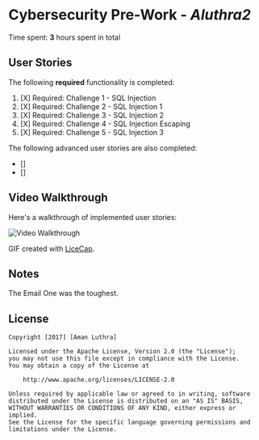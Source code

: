 # Cybersecurity Pre-Work - *Aluthra2*

Time spent: **3** hours spent in total

## User Stories

The following **required** functionality is completed:

1. [X]  Required: Challenge 1 - SQL Injection
2. [X]  Required: Challenge 2 - SQL Injection 1
3. [X]  Required: Challenge 3 - SQL Injection 2
4. [X]  Required: Challenge 4 - SQL Injection Escaping
5. [X]  Required: Challenge 5 - SQL Injection 3

The following advanced user stories are also completed:

* []  
* []  

## Video Walkthrough

Here's a walkthrough of implemented user stories:

<img src='http://i.imgur.com/GMymBtu.gifv' title='Video Walkthrough' width='' alt='Video Walkthrough' />

GIF created with [LiceCap](http://www.cockos.com/licecap/).

## Notes

The Email One was the toughest.

## License

    Copyright [2017] [Aman Luthra]

    Licensed under the Apache License, Version 2.0 (the "License");
    you may not use this file except in compliance with the License.
    You may obtain a copy of the License at

        http://www.apache.org/licenses/LICENSE-2.0

    Unless required by applicable law or agreed to in writing, software
    distributed under the License is distributed on an "AS IS" BASIS,
    WITHOUT WARRANTIES OR CONDITIONS OF ANY KIND, either express or implied.
    See the License for the specific language governing permissions and
    limitations under the License.
